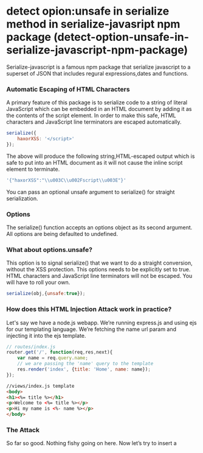 # detect opion:unsafe in serialize method in serialize-javasript npm package (detect-option-unsafe-in-serialize-javascript-npm-package)

Serialize-javascript is a famous npm package that serialize javascript to a superset of JSON that includes regural expressions,dates and functions.

### Automatic Escaping of HTML Characters
A primary feature of this package is to serialize code to a string of literal JavaScript which can be embedded in an HTML document by adding it as the contents of the script element.
In order to make this safe, HTML characters and JavaScript line terminators are escaped automatically.
```javascript
serialize({
    haxorXSS: '</script>'
});
```

The above will produce the following string,HTML-escaped output which is safe to put into an HTML document as it will not cause the inline script element to terminate.
```js
'{"haxorXSS":"\\u003C\\u002Fscript\\u003E"}'
```
You can pass an optional unsafe argument to serialize() for straight serialization.

### Options
The serialize() function accepts an options object as its second argument.
All options are being defaulted to undefined.

### What about options.unsafe?
This option is to signal serialize() that we want to do a straight conversion, without the XSS protection.
This options needs to be explicitly set to true. HTML characters and JavaScript line terminators will not be escaped.
You will have to roll your own.

```js
serialize(obj,{unsafe:true});
```

### How does this HTML Injection Attack work in practice?

Let's say we have a node.js webapp.
We’re running express.js and using ejs for our templating language.
We’re fetching the name url param and injecting it into the ejs template.

```js
// routes/index.js
router.get('/', function(req,res,next){
    var name = req.query.name;
    // we are passing the 'name' query to the template
    res.render('index', {title: 'Home', name: name});
});
```

```html
//views/index.js template
<body>
<h1><%= title %></h1>
<p>Welcome to <%= title %></p>
<p>Hi my name is <%- name %></p>
</body>
```
### The Attack
So far so good. Nothing fishy going on here. Now let’s try to insert a <script> tag into the url:
```js
localhost:3000/?name=<script>alert('I am the hacker!!!!')</script>
```
This is bad because we are allowing a (untrusted) user to execute any JavaScript they want on our page.

### How can this atack hurt me?
An alert box on a page is pretty harmless. So how could this actually hurt somebody?

Here’s how an attacker could use this to get access to your bank account.

* You’d receive an email with instructions to log into your bank

* After login, you’re instructed to click on this link
```js
 https://yourBankWebsite.com/account?id=<script>[maliciousCodeHere]</script>
```
When you login, your bank’s website server starts a session for you (usually lasting 10–15 minutes, after which you are automatically logged out).
The session information (usually called a token) is stored in a cookie on your computer.
If the hacker can get you to login, and then click the link he sent you, then maliciousCodeHere will run, and could send your session token to the hacker.
This allows him to steal your session.
He could then (in theory) create a cookie on his computer and store your session information in it.
If that session is still active, he can visit your banks website, and he’ll be logged in as you, and can browse around, look at bank account information, and possibly even initiate a transfer or change your password.
In summary, the hacker sent you a link, which caused you to run JavaScript in your browser, after you logged in, allowing him to steal protected information (in this case, the session token).
This is dangerous because you are running unsafe JS after you’ve been given access to your sensitive info.



## Further Reading
[link 1](https://medium.com/@jamischarles/xss-aka-html-injection-attack-explained-538f46475f6c)
[link 2](https://www.npmjs.com/package/serialize-javascript)
